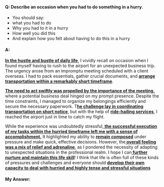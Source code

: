 #### Q: Describe an occasion when you had to do something in a hurry.
- You should say:
- what you had to do
- Why you had to it in a hurry
- How well you did this
- And explain how you felt about having to do this in a hurry
#### A:
<b><u>In the hustle and bustle of daily life</u></b>, I vividly recall on occasion when I found myself having to  rush to the airport for an unexpected business trip. The urgency arose from an impromptu meeting scheduled with a client overseas. I had to pack essentials, gather crucial documents, and <b><u>arrange transportation within a remarkably short timeframe</u></b>.

<b><u>The need to act swiftly was propelled by the importance of the meeting,</u></b> where a potential business deal hinged on my prompt presence. Despite the time constraints, I managed to organize my belongings efficiently and secure the necessary paperwork. T<b><u>he challenge lay in coordinating transportation on short notice</u></b>, but with the help of <b><u>ride-hailing services</u></b>, I reached the airport just in time to catch my flight.

While the experience was undoubtedly stressful,<b><u> the successful execution of my tasks within the hurried timeframe left me with a sense of accomplishment.</u></b> It highlighted my ability to <b><u>remain composed</u></b> under pressure and make quick, effective decisions. However, the<b><u> overall feeling was a mix of relief and adrenaline</u></b>, as I pondered the necessity of adapting to unexpected situations in the professional realm. I hope I can<b><u> further nurture and maintain this life skill</u></b>! I think that life is often full of these kinds of pressures and challenges and everyone should <b><u>develop their own capacity to deal with hurried and highly tense and stressful situations</u></b>

#### My Answer:



 


